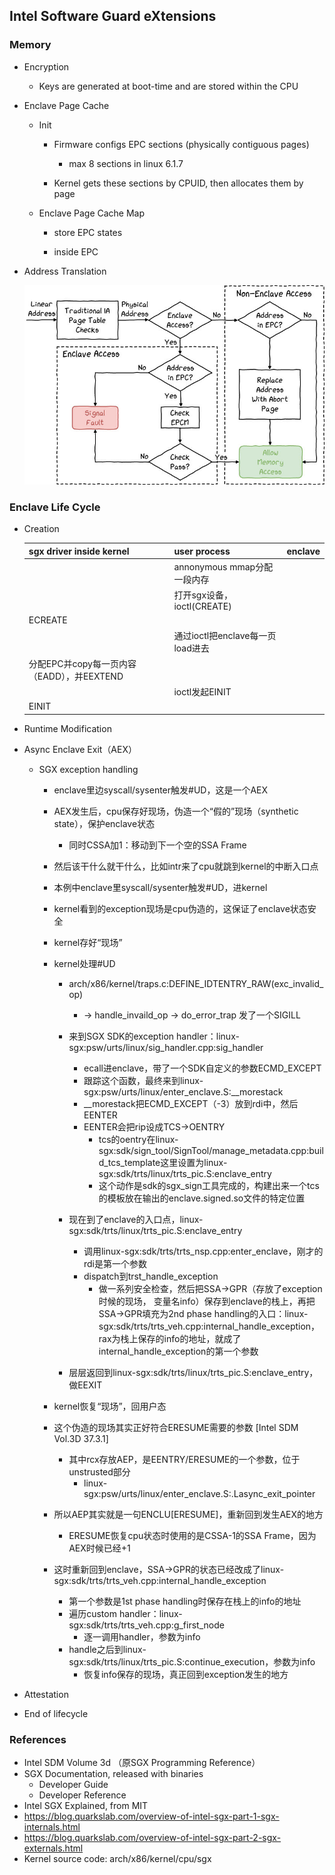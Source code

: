 ## Intel Software Guard eXtensions

### Memory

- Encryption

  - Keys are generated at boot-time and are stored within the CPU

- Enclave Page Cache

  - Init
    - Firmware configs EPC sections (physically contiguous pages)
      - max 8 sections in linux 6.1.7

    - Kernel gets these sections by CPUID, then allocates them by page

  - Enclave Page Cache Map
    - store EPC states

    - inside EPC

- Address Translation

  ![Page walk](assets/sgx_page_walk.png)




### Enclave Life Cycle

- Creation

  | sgx driver inside kernel                   | user process                     | enclave |
  | ------------------------------------------ | -------------------------------- | ------- |
  |                                            | annonymous mmap分配一段内存      |         |
  |                                            | 打开sgx设备，ioctl(CREATE)       |         |
  | ECREATE                                    |                                  |         |
  |                                            | 通过ioctl把enclave每一页load进去 |         |
  | 分配EPC并copy每一页内容（EADD），并EEXTEND |                                  |         |
  |                                            | ioctl发起EINIT                   |         |
  | EINIT                                      |                                  |         |


- Runtime Modification

- Async Enclave Exit（AEX）

  - SGX exception handling

    - enclave里边syscall/sysenter触发#UD，这是一个AEX

    - AEX发生后，cpu保存好现场，伪造一个“假的”现场（synthetic state），保护enclave状态
      - 同时CSSA加1：移动到下一个空的SSA Frame

    - 然后该干什么就干什么，比如intr来了cpu就跳到kernel的中断入口点

    - 本例中enclave里syscall/sysenter触发#UD，进kernel

    - kernel看到的exception现场是cpu伪造的，这保证了enclave状态安全

    - kernel存好“现场”

    - kernel处理#UD

      - arch/x86/kernel/traps.c:DEFINE_IDTENTRY_RAW(exc_invalid_op)
        - -> handle_invaild_op -> do_error_trap 发了一个SIGILL

      - 来到SGX SDK的exception handler：linux-sgx:psw/urts/linux/sig_handler.cpp:sig_handler
        - ecall进enclave，带了一个SDK自定义的参数ECMD_EXCEPT
        - 跟踪这个函数，最终来到linux-sgx:psw/urts/linux/enter_enclave.S:__morestack
        - __morestack把ECMD_EXCEPT（-3）放到rdi中，然后EENTER
        - EENTER会把rip设成TCS->OENTRY
          - tcs的oentry在linux-sgx:sdk/sign_tool/SignTool/manage_metadata.cpp:build_tcs_template这里设置为linux-sgx:sdk/trts/linux/trts_pic.S:enclave_entry
          - 这个动作是sdk的sgx_sign工具完成的，构建出来一个tcs的模板放在输出的enclave.signed.so文件的特定位置

      - 现在到了enclave的入口点，linux-sgx:sdk/trts/linux/trts_pic.S:enclave_entry
        - 调用linux-sgx:sdk/trts/trts_nsp.cpp:enter_enclave，刚才的rdi是第一个参数
        - dispatch到trst_handle_exception
          - 做一系列安全检查，然后把SSA->GPR（存放了exception时候的现场， 变量名info）保存到enclave的栈上，再把SSA->GPR填充为2nd phase handling的入口：linux-sgx:sdk/trts/trts_veh.cpp:internal_handle_exception，rax为栈上保存的info的地址，就成了internal_handle_exception的第一个参数

      - 层层返回到linux-sgx:sdk/trts/linux/trts_pic.S:enclave_entry，做EEXIT

    - kernel恢复“现场”，回用户态

    - 这个伪造的现场其实正好符合ERESUME需要的参数 [Intel SDM Vol.3D 37.3.1]
      - 其中rcx存放AEP，是EENTRY/ERESUME的一个参数，位于unstrusted部分
        - linux-sgx:psw/urts/linux/enter_enclave.S:.Lasync_exit_pointer


    - 所以AEP其实就是一句ENCLU[ERESUME]，重新回到发生AEX的地方
      - ERESUME恢复cpu状态时使用的是CSSA-1的SSA Frame，因为AEX时候已经+1
    
    - 这时重新回到enclave，SSA->GPR的状态已经改成了linux-sgx:sdk/trts/trts_veh.cpp:internal_handle_exception
      - 第一个参数是1st phase handling时保存在栈上的info的地址
      - 遍历custom handler：linux-sgx:sdk/trts/trts_veh.cpp:g_first_node
        - 逐一调用handler，参数为info
      - handle之后到linux-sgx:sdk/trts/linux/trts_pic.S:continue_execution，参数为info
        - 恢复info保存的现场，真正回到exception发生的地方

- Attestation

- End of lifecycle



### References

- Intel SDM Volume 3d （原SGX Programming Reference） 
- SGX Documentation, released with binaries
  - Developer Guide
  - Developer Reference
- Intel SGX Explained, from MIT
- https://blog.quarkslab.com/overview-of-intel-sgx-part-1-sgx-internals.html
- https://blog.quarkslab.com/overview-of-intel-sgx-part-2-sgx-externals.html
- Kernel source code: arch/x86/kernel/cpu/sgx
